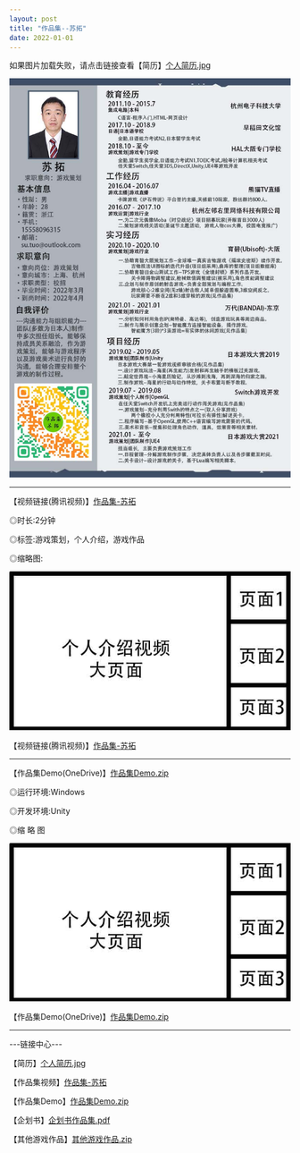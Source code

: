 ```yaml
---
layout: post
title: "作品集--苏拓"
date: 2022-01-01
---
```

如果图片加载失败，请点击链接查看【简历】[个人简历.jpg](https://github.com/SotakuStudio/SotakuStudio.github.io/blob/main/Image/ImageChinese/image/ResumeChn.jpg?raw=true)

![Image text](https://github.com/SotakuStudio/SotakuStudio.github.io/blob/main/Image/ImageChinese/image/ResumeChn.jpg?raw=true) 

********************************************************

【视频链接(腾讯视频)】[作品集-苏拓](https://v.qq.com/x/page/d3224z0fxsn.html)

◎时长:2分钟

◎标签:游戏策划，个人介绍，游戏作品

◎缩略图:

![Image text](https://github.com/SotakuStudio/SotakuStudio.github.io/blob/main/chnblog/image/IntroductionPage.jpg?raw=true)

【视频链接(腾讯视频)】[作品集-苏拓](https://v.qq.com/x/page/d3224z0fxsn.html)

********************************************************

【作品集Demo(OneDrive)】[作品集Demo.zip](https://v.qq.com/x/page/d3224z0fxsn.html)

◎运行环境:Windows

◎开发环境:Unity

◎缩 略 图

![Image text](https://github.com/SotakuStudio/SotakuStudio.github.io/blob/main/chnblog/image/IntroductionPage.jpg?raw=true)

【作品集Demo(OneDrive)】[作品集Demo.zip](https://v.qq.com/x/page/d3224z0fxsn.html)

********************************************************

---链接中心---

【简历】[个人简历.jpg](https://github.com/SotakuStudio/SotakuStudio.github.io/blob/main/Image/ImageChinese/image/ResumeChn.jpg?raw=true)

【作品集视频】[作品集-苏拓](https://v.qq.com/x/page/d3224z0fxsn.html)

【作品集Demo】[作品集Demo.zip](https://v.qq.com/x/page/d3224z0fxsn.html)

【企划书】[企划书作品集.pdf](https://1drv.ms/b/s!Aj9fktzHJKNciN06rw5TyEamfuhR8g?e=3nODQ8)

【其他游戏作品】[其他游戏作品.zip](https://1drv.ms/b/s!Aj9fktzHJKNciN06rw5TyEamfuhR8g?e=3nODQ8)
